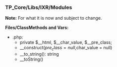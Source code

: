 ### TP_Core/Libs/IXR/Modules

**Note:** For what it is now and subject to change. 

**Files/ClassMethods and Vars:**  
- .php: 	
	- private $__html, $__char_value, $__pre_class; 
	- __construct($pre_class=null,$char_value = null) 
	- __to_string(): string 
	- __toString()
